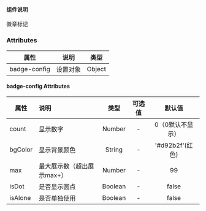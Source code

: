 #### 组件说明

  徽章标记

 ### Attributes

| 属性         | 说明             | 类型    |
| ------------ | ---------------- | ------- |
| badge-config | 设置对象       | Object  |

#### badge-config Attributes

| 属性           | 说明         |       类型       | 可选值 | 默认值 |
| -------------- | :----------- | :--------------: | :----: | :----: |
| count      | 显示数字 |      Number |   -    |   0（0默认不显示）   |
| bgColor | 显示背景颜色 | String | - | '#d92b2f'(红色) |
| max | 最大展示数（超出展示max+） | Number | - | 99 |
| isDot | 是否显示圆点 | Boolean | - | false |
| isAlone | 是否单独使用 | Boolean | - | false |

